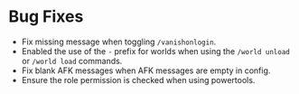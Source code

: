# Bug Fixes

* Fix missing message when toggling `/vanishonlogin`.
* Enabled the use of the `-` prefix for worlds when using the `/world unload` or `/world load` commands.
* Fix blank AFK messages when AFK messages are empty in config.
* Ensure the role permission is checked when using powertools.